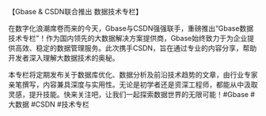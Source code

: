 【Gbase & CSDN联合推出 数据技术专栏】  

在数字化浪潮席卷而来的今天，Gbase与CSDN强强联手，重磅推出“Gbase数据技术专栏”！作为国内领先的大数据解决方案提供商，Gbase始终致力于为企业提供高效、稳定的数据管理服务。此次携手CSDN，旨在通过专业的内容分享，帮助开发者深入理解大数据技术的奥秘。

本专栏将定期发布关于数据库优化、数据分析及前沿技术趋势的文章，由行业专家亲笔撰写，内容兼具深度与实用性。无论是初学者还是资深工程师，都能从中汲取灵感，提升技能。快来关注吧，让我们一起探索数据世界的无限可能！#Gbase #大数据 #CSDN #技术专栏